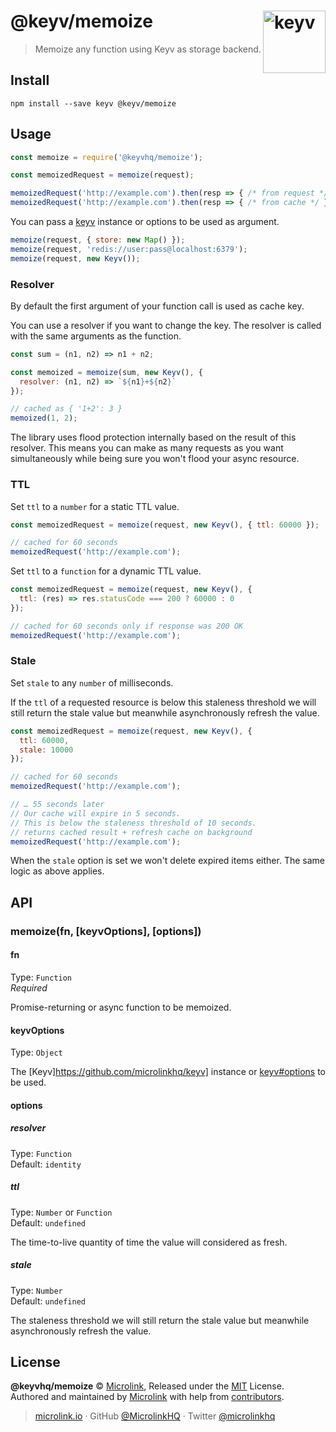 # @keyv/memoize [<img width="100" align="right" src="https://ghcdn.rawgit.org/microlinkhq/keyv/master/media/logo-sunset.svg" alt="keyv">](https://github.com/microlinkhq/keyv)

> Memoize any function using Keyv as storage backend.

## Install

```shell
npm install --save keyv @keyv/memoize
```

## Usage

```js
const memoize = require('@keyvhq/memoize');

const memoizedRequest = memoize(request);

memoizedRequest('http://example.com').then(resp => { /* from request */ });
memoizedRequest('http://example.com').then(resp => { /* from cache */ });
```

You can pass a [keyv](https://github.com/microlinkhq/keyv) instance or options to be used as argument.

```js
memoize(request, { store: new Map() });
memoize(request, 'redis://user:pass@localhost:6379');
memoize(request, new Keyv());
```

### Resolver

By default the first argument of your function call is used as cache key. 

You can use a resolver if you want to change the key. The resolver is called with the same arguments as the function.

```js
const sum = (n1, n2) => n1 + n2;

const memoized = memoize(sum, new Keyv(), {
  resolver: (n1, n2) => `${n1}+${n2}`
});

// cached as { '1+2': 3 }
memoized(1, 2); 
```

The library uses flood protection internally based on the result of this resolver. This means you can make as many requests as you want simultaneously while being sure you won't flood your async resource.

### TTL

Set `ttl` to a `number` for a static TTL value.

```js
const memoizedRequest = memoize(request, new Keyv(), { ttl: 60000 });

// cached for 60 seconds
memoizedRequest('http://example.com');
```

Set `ttl` to a `function` for a dynamic TTL value.

```js
const memoizedRequest = memoize(request, new Keyv(), {
  ttl: (res) => res.statusCode === 200 ? 60000 : 0
});

// cached for 60 seconds only if response was 200 OK
memoizedRequest('http://example.com'); 
```

### Stale

Set `stale` to any `number` of milliseconds.

If the `ttl` of a requested resource is below this staleness threshold we will still return the stale value but meanwhile asynchronously refresh the value.

```js
const memoizedRequest = memoize(request, new Keyv(), { 
  ttl: 60000,
  stale: 10000
});

// cached for 60 seconds
memoizedRequest('http://example.com'); 

// … 55 seconds later
// Our cache will expire in 5 seconds.
// This is below the staleness threshold of 10 seconds.
// returns cached result + refresh cache on background
memoizedRequest('http://example.com'); 
```

When the `stale` option is set we won't delete expired items either. The same logic as above applies.

## API

### memoize(fn, \[keyvOptions], \[options])

#### fn

Type: `Function`<br>
*Required*

Promise-returning or async function to be memoized.

#### keyvOptions

Type: `Object`

The [Keyv]https://github.com/microlinkhq/keyv] instance or [keyv#options](https://github.com/microlinkhq/keyv#options) to be used.

#### options

##### resolver

Type: `Function`<br/>
Default: `identity`

##### ttl

Type: `Number` or `Function`<br/>
Default: `undefined`

The time-to-live quantity of time the value will considered as fresh.

##### stale

Type: `Number`<br/>
Default: `undefined`

The staleness threshold we will still return the stale value but meanwhile asynchronously refresh the value.

## License

**@keyvhq/memoize** © [Microlink](https://microlink.io), Released under the [MIT](https://github.com/microlinkhq/keyv/blob/master/LICENSE.md) License.<br/>
Authored and maintained by [Microlink](https://microlink.io) with help from [contributors](https://github.com/microlinkhq/keyv/contributors).

> [microlink.io](https://microlink.io) · GitHub [@MicrolinkHQ](https://github.com/microlinkhq) · Twitter [@microlinkhq](https://twitter.com/microlinkhq)
